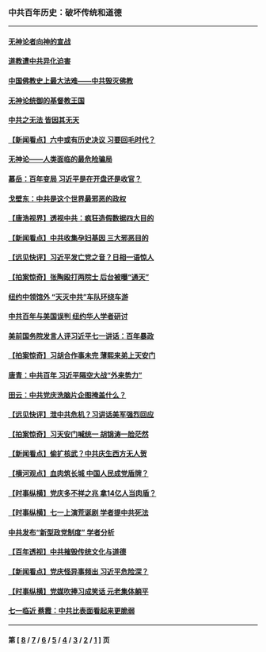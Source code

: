 ### 中共百年历史：破坏传统和道德
---
#### [无神论者向神的宣战](../../pages/nf1176114/n13281535.md?11050430) 
#### [道教遭中共异化迫害](../../pages/nf1176114/n13281463.md?11050430) 
#### [中国佛教史上最大法难——中共毁灭佛教](../../pages/nf1176114/n13281397.md?11050430) 
#### [无神论统御的基督教王国](../../pages/nf1176114/n13281280.md?11050430) 
#### [中共之无法 皆因其无天](../../pages/nf1176114/n13281088.md?11050430) 
#### [【新闻看点】六中或有历史决议 习要回毛时代？](../../pages/nf1176114/n13222895.md?11050430) 
#### [无神论——人类面临的最危险骗局](../../pages/nf1176114/n13196137.md?11050430) 
#### [慕岳：百年变局 习近平是在开盘还是收官？](../../pages/nf1176114/n13206516.md?11050430) 
#### [戈壁东：中共是这个世界最邪恶的政权](../../pages/nf1176114/n13085641.md?11050430) 
#### [【唐浩视界】透视中共：疯狂造假数据四大目的](../../pages/nf1176114/n13080590.md?11050430) 
#### [【新闻看点】中共收集孕妇基因 三大邪恶目的](../../pages/nf1176114/n13077182.md?11050430) 
#### [【远见快评】习近平发亡党之音？日相一语惊人](../../pages/nf1176114/n13074809.md?11050430) 
#### [【拍案惊奇】张陶殴打两院士 后台被曝“通天”](../../pages/nf1176114/n13070496.md?11050430) 
#### [纽约中领馆外 “天灭中共”车队环绕车游](../../pages/nf1176114/n13070693.md?11050430) 
#### [中共百年与美国误判 纽约华人学者研讨](../../pages/nf1176114/n13067969.md?11050430) 
#### [美前国务院发言人评习近平七一讲话：百年暴政](../../pages/nf1176114/n13066986.md?11050430) 
#### [【拍案惊奇】习胡合作事未完 薄熙来弟上天安门](../../pages/nf1176114/n13065867.md?11050430) 
#### [唐青：中共百年 习近平隔空大战“外来势力”](../../pages/nf1176114/n13065976.md?11050430) 
#### [田云：中共党庆洗脑片企图掩盖什么？](../../pages/nf1176114/n13064395.md?11050430) 
#### [【远见快评】泄中共危机？习讲话美军强烈回应](../../pages/nf1176114/n13064269.md?11050430) 
#### [【拍案惊奇】习天安门喊统一 胡锦涛一脸茫然](../../pages/nf1176114/n13063233.md?11050430) 
#### [【新闻看点】偷扩核武？中共庆生西方无人贺](../../pages/nf1176114/n13061263.md?11050430) 
#### [【横河观点】血肉筑长城 中国人民成党盾牌？](../../pages/nf1176114/n13061779.md?11050430) 
#### [【时事纵横】党庆多不祥之兆 拿14亿人当肉盾？](../../pages/nf1176114/n13061709.md?11050430) 
#### [【时事纵横】七一上演荒诞剧 学者提中共死法](../../pages/nf1176114/n13058990.md?11050430) 
#### [中共发布“新型政党制度” 学者分析](../../pages/nf1176114/n13056354.md?11050430) 
#### [【百年透视】中共摧毁传统文化与道德](../../pages/nf1176114/n13057253.md?11050430) 
#### [【新闻看点】党庆怪异事频出 习近平危险深？](../../pages/nf1176114/n13056781.md?11050430) 
#### [【时事纵横】党媒吹捧习成笑话 元老集体躺平](../../pages/nf1176114/n13056792.md?11050430) 
#### [七一临近 蔡霞：中共比表面看起来更脆弱](../../pages/nf1176114/n13056418.md?11050430) 

---
#### 第 [ [8](./8.md?11050430) / [7](./7.md?11050430) / [6](./6.md?11050430) / [5](./5.md?11050430) / [4](./4.md?11050430) / [3](./3.md?11050430) / [2](./2.md?11050430) / [1](./1.md?11050430) ] 页
